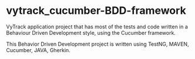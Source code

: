 # vytrack_cucumber-BDD-framework
VyTrack application project that has most of the tests and code written in a Behaviour Driven Development style, using the Cucumber framework.

This Behavior Driven Development project is written using TestNG, MAVEN, Cucumber, JAVA, Gherkin.

